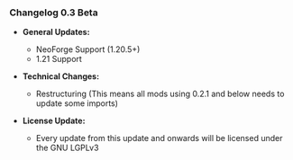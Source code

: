 ### Changelog 0.3 Beta
* **General Updates:**
  * NeoForge Support (1.20.5+)
  * 1.21 Support

* **Technical Changes:**
  * Restructuring (This means all mods using 0.2.1 and below needs to update some imports)

* **License Update:**
  * Every update from this update and onwards will be licensed under the GNU LGPLv3